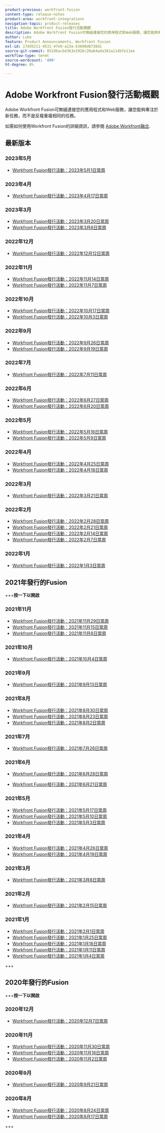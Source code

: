 ```yaml
---
product-previous: workfront-fusion
content-type: release-notes
product-area: workfront-integrations
navigation-topic: product-releases
title: Adobe Workfront Fusion發行活動概觀
description: Adobe Workfront Fusion可無縫連接您的應用程式和Web服務，讓您能夠專注於新任務，而不是反複重複相同的任務。
author: Luke
feature: Product Announcements, Workfront Fusion
exl-id: 17dd5211-4531-47e9-a13a-b3698d8738d1
source-git-commit: 852d6acb4363e1926c20a64ada381a114bfe11ee
workflow-type: tm+mt
source-wordcount: '499'
ht-degree: 0%

---
```


# Adobe Workfront Fusion發行活動概觀

Adobe Workfront Fusion可無縫連接您的應用程式和Web服務，讓您能夠專注於新任務，而不是反複重複相同的任務。

如需如何使用Workfront Fusion的詳細資訊，請參閱 [Adobe Workfront融合](../../../workfront-fusion/workfront-fusion-2.md).

## 最新版本

### 2023年5月

* [Workfront Fusion發行活動：2023年5月1日當周](../../../product-announcements/product-releases/fusion-release-activity/fusion-2023-5-2.md)

### 2023年4月

* [Workfront Fusion發行活動：2023年4月17日當周](../../../product-announcements/product-releases/fusion-release-activity/fusion-2023-4-20.md)

### 2023年3月

* [Workfront Fusion發行活動：2023年3月20日當周](../../../product-announcements/product-releases/fusion-release-activity/fusion-2023-3-21.md)
* [Workfront Fusion發行活動：2023年3月6日當周](../../../product-announcements/product-releases/fusion-release-activity/fusion-2023-3-6.md)

### 2022年12月

* [Workfront Fusion發行活動：2022年12月12日當周](../../../product-announcements/product-releases/fusion-release-activity/fusion-dec-12-22.md)

### 2022年11月

* [Workfront Fusion發行活動：2022年11月14日當周](../../../product-announcements/product-releases/fusion-release-activity/fusion-nov-14-22.md)
* [Workfront Fusion發行活動：2022年11月7日當周](../../../product-announcements/product-releases/fusion-release-activity/fusion-nov-9-22.md)

### 2022年10月

* [Workfront Fusion發行活動：2022年10月17日當周](../../../product-announcements/product-releases/fusion-release-activity/fusion-oct-17-22.md)
* [Workfront Fusion發行活動：2022年10月3日當周](../../../product-announcements/product-releases/fusion-release-activity/fusion-oct-3-22.md)

### 2022年9月

* [Workfront Fusion發行活動：2022年9月26日當周](../../../product-announcements/product-releases/fusion-release-activity/fusion-sept-26-22.md)
* [Workfront Fusion發行活動：2022年9月19日當周](../../../product-announcements/product-releases/fusion-release-activity/fusion-sept-19-22.md)

### 2022年7月

* [Workfront Fusion發行活動：2022年7月11日當周](../../../product-announcements/product-releases/fusion-release-activity/fusion-july-11-22.md)


### 2022年6月

* [Workfront Fusion發行活動：2022年6月27日當周](../../../product-announcements/product-releases/fusion-release-activity/fusion-jun-27-22.md)
* [Workfront Fusion發行活動：2022年6月20日當周](../../../product-announcements/product-releases/fusion-release-activity/fusion-jun-20-22.md)


### 2022年5月

* [Workfront Fusion發行活動：2022年5月16日當周](../../../product-announcements/product-releases/fusion-release-activity/fusion-may-16-22.md)
* [Workfront Fusion發行活動：2022年5月9日當周](../../../product-announcements/product-releases/fusion-release-activity/fusion-may-9-22.md)


### 2022年4月

* [Workfront Fusion發行活動：2022年4月25日當周](../../../product-announcements/product-releases/fusion-release-activity/fusion-apr-25-22.md)
* [Workfront Fusion發行活動：2022年4月18日當周](../../../product-announcements/product-releases/fusion-release-activity/fusion-apr-18-22.md)

### 2022年3月

* [Workfront Fusion發行活動：2022年3月21日當周](../../../product-announcements/product-releases/fusion-release-activity/fusion-mar-21-22.md)

### 2022年2月

* [Workfront Fusion發行活動：2022年2月28日當周](../../../product-announcements/product-releases/fusion-release-activity/fusion-feb-28-22.md)
* [Workfront Fusion發行活動：2022年2月21日當周](../../../product-announcements/product-releases/fusion-release-activity/fusion-feb-21-22.md)
* [Workfront Fusion發行活動：2022年2月14日當周](../../../product-announcements/product-releases/fusion-release-activity/fusion-feb-14-22.md)
* [Workfront Fusion發行活動：2022年2月7日當周](../../../product-announcements/product-releases/fusion-release-activity/fusion-feb-7-21.md)

### 2022年1月

* [Workfront Fusion發行活動：2022年1月3日當周](../../../product-announcements/product-releases/fusion-release-activity/fusion-jan-3-22.md)

## 2021年發行的Fusion

+++**按一下以開啟**

### 2021年11月

* [Workfront Fusion發行活動：2021年11月29日當周](../../../product-announcements/product-releases/fusion-release-activity/fusion-nov-29-21.md)
* [Workfront Fusion發行活動：2021年11月15日當周](../../../product-announcements/product-releases/fusion-release-activity/fusion-nov-15-21.md)
* [Workfront Fusion發行活動：2021年11月8日當周](../../../product-announcements/product-releases/fusion-release-activity/fusion-nov-8-21.md)

### 2021年10月

* [Workfront Fusion發行活動：2021年10月4日當周](../../../product-announcements/product-releases/fusion-release-activity/fusion-oct-4-21.md)

### 2021年9月

* [Workfront Fusion發行活動：2021年9月13日當周](../../../product-announcements/product-releases/fusion-release-activity/fusion-sept-13-21.md)

### 2021年8月

* [Workfront Fusion發行活動：2021年8月30日當周](../../../product-announcements/product-releases/fusion-release-activity/fusion-aug-30-21.md)
* [Workfront Fusion發行活動：2021年8月23日當周](../../../product-announcements/product-releases/fusion-release-activity/fusion-aug-23-21.md)
* [Workfront Fusion發行活動：2021年8月2日當周](../../../product-announcements/product-releases/fusion-release-activity/fusion-aug-2.md)

### 2021年7月

* [Workfront Fusion發行活動：2021年7月26日當周](../../../product-announcements/product-releases/fusion-release-activity/fusion-jul-26.md)

### 2021年6月

* [Workfront Fusion發行活動：2021年6月28日當周](../../../product-announcements/product-releases/fusion-release-activity/fusion-jun-28.md)

* [Workfront Fusion發行活動：2021年6月21日當周](../../../product-announcements/product-releases/fusion-release-activity/fusion-jun-21.md)

### 2021年5月

* [Workfront Fusion發行活動：2021年5月17日當周](../../../product-announcements/product-releases/fusion-release-activity/fusion-may-17.md)
* [Workfront Fusion發行活動：2021年5月10日當周](../../../product-announcements/product-releases/fusion-release-activity/fusion-may-10.md)
* [Workfront Fusion發行活動：2021年5月3日當周](../../../product-announcements/product-releases/fusion-release-activity/fusion-may-3.md)

### 2021年4月

* [Workfront Fusion發行活動：2021年4月26日當周](../../../product-announcements/product-releases/fusion-release-activity/fusion-apr-26.md)
* [Workfront Fusion發行活動：2021年4月19日當周](../../../product-announcements/product-releases/fusion-release-activity/fusion-apr-19.md)
   <!--* [Workfront Fusion release activity: Week of April 12, 2021](../../../product-announcements/product-releases/fusion-release-activity/fusion-apr-12.md)-->

### 2021年3月

* [Workfront Fusion發行活動：2021年3月8日當周](../../../product-announcements/product-releases/fusion-release-activity/fusion-mar-8.md)

### 2021年2月

* [Workfront Fusion發行活動：2021年2月15日當周](../../../product-announcements/product-releases/fusion-release-activity/fusion-feb-15.md)

### 2021年1月

* [Workfront Fusion發行活動：2021年2月1日當周](../../../product-announcements/product-releases/fusion-release-activity/fusion-feb-1.md)
* [Workfront Fusion發行活動：2021年1月25日當周](../../../product-announcements/product-releases/fusion-release-activity/fusion-jan-25.md)
* [Workfront Fusion發行活動：2021年1月18日當周](../../../product-announcements/product-releases/fusion-release-activity/fusion-jan-18.md)
* [Workfront Fusion發行活動：2021年1月11日當周](../../../product-announcements/product-releases/fusion-release-activity/fusion-jan-11.md)
* [Workfront Fusion發行活動：2021年1月4日當周](../../../product-announcements/product-releases/fusion-release-activity/fusion-jan-4.md)

+++

## 2020年發行的Fusion

+++**按一下以開啟**

### 2020年12月

* [Workfront Fusion發行活動：2020年12月7日當周](../../../product-announcements/product-releases/fusion-release-activity/fusion-release-archive/fusion-release-archive-2020/fusion-dec-7.md)

### 2020年11月

* [Workfront Fusion發行活動：2020年11月30日當周](../../../product-announcements/product-releases/fusion-release-activity/fusion-release-archive/fusion-release-archive-2020/fusion-nov-30.md)
* [Workfront Fusion發行活動：2020年11月16日當周](../../../product-announcements/product-releases/fusion-release-activity/fusion-release-archive/fusion-release-archive-2020/fusion-nov-16.md)
* [Workfront Fusion發行活動：2020年11月2日當周](../../../product-announcements/product-releases/fusion-release-activity/fusion-release-archive/fusion-release-archive-2020/fusion-nov-2.md)

### 2020年9月

* [Workfront Fusion發行活動：2020年9月21日當周](../../../product-announcements/product-releases/fusion-release-activity/fusion-release-archive/fusion-release-archive-2020/fusion-sept-21.md)

### 2020年8月

* [Workfront Fusion發行活動：2020年8月24日當周](../../../product-announcements/product-releases/fusion-release-activity/fusion-release-archive/fusion-release-archive-2020/fusion-aug-24.md)
* [Workfront Fusion發行活動：2020年8月17日當周](../../../product-announcements/product-releases/fusion-release-activity/fusion-release-archive/fusion-release-archive-2020/fusion-aug-17.md)

+++
